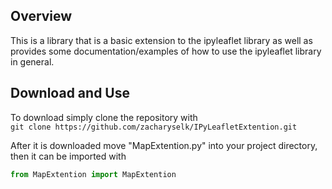 ## Overview
This is a library that is a basic extension to the ipyleaflet library as well as provides some documentation/examples of how to use the ipyleaflet library in general. 

## Download and Use
To download simply clone the repository with<br>
```git clone https://github.com/zacharyselk/IPyLeafletExtention.git```

After it is downloaded move "MapExtention.py" into your project directory, then it can be imported with 
```py
from MapExtention import MapExtention
```
